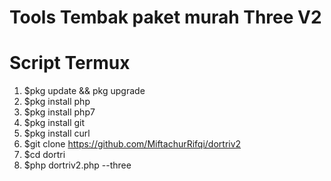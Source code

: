 # Tools Tembak paket murah Three V2

# Script Termux
1. $pkg update && pkg upgrade
2. $pkg install php
3. $pkg install php7
4. $pkg install git
5. $pkg install curl
6. $git clone https://github.com/MiftachurRifqi/dortriv2
7. $cd dortri
8. $php dortriv2.php --three
